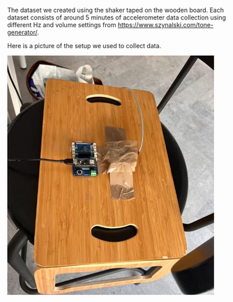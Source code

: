 The dataset we created using the shaker taped on the wooden board. Each dataset consists of around 5 minutes of accelerometer data collection using different Hz and volume settings from https://www.szynalski.com/tone-generator/. 

Here is a picture of the setup we used to collect data.




![Setup](setup.png)
